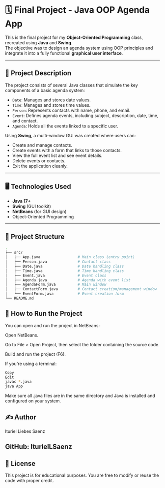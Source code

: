 # 🗓️ Final Project - Java OOP Agenda App

This is the final project for my **Object-Oriented Programming** class, recreated using **Java** and **Swing**.  
The objective was to design an agenda system using OOP principles and integrate it into a fully functional **graphical user interface**.

---

## 📌 Project Description

The project consists of several Java classes that simulate the key components of a basic agenda system:

- `Date`: Manages and stores date values.
- `Time`: Manages and stores time values.
- `Person`: Represents contacts with name, phone, and email.
- `Event`: Defines agenda events, including subject, description, date, time, and contact.
- `Agenda`: Holds all the events linked to a specific user.

Using **Swing**, a multi-window GUI was created where users can:

- Create and manage contacts.
- Create events with a form that links to those contacts.
- View the full event list and see event details.
- Delete events or contacts.
- Exit the application cleanly.

---

## 🖥️ Technologies Used

- **Java 17+**
- **Swing** (GUI toolkit)
- **NetBeans** (for GUI design)
- Object-Oriented Programming

---

## 📂 Project Structure

```bash
.
├── src/
│   ├── App.java                 # Main class (entry point)
│   ├── Person.java              # Contact class
│   ├── Date.java                # Date handling class
│   ├── Time.java                # Time handling class
│   ├── Event.java               # Event class
│   ├── Agenda.java              # Agenda with event list
│   ├── AgendaForm.java          # Main window
│   ├── ContactForm.java         # Contact creation/management window
│   └── EventForm.java           # Event creation form
└── README.md
```

## 🚀 How to Run the Project
You can open and run the project in NetBeans:

Open NetBeans.

Go to File > Open Project, then select the folder containing the source code.

Build and run the project (F6).

If you're using a terminal:

```bash
Copy
Edit
javac *.java
java App
```
Make sure all .java files are in the same directory and Java is installed and configured on your system.

## ✍️ Author
Ituriel Liebes Saenz

## GitHub: IturielLSaenz

## 📄 License
This project is for educational purposes. You are free to modify or reuse the code with proper credit.
